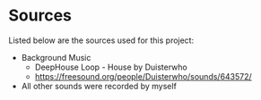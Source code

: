 # Sources
Listed below are the sources used for this project: 
* Background Music
  * DeepHouse Loop - House by Duisterwho
  * https://freesound.org/people/Duisterwho/sounds/643572/
* All other sounds were recorded by myself
